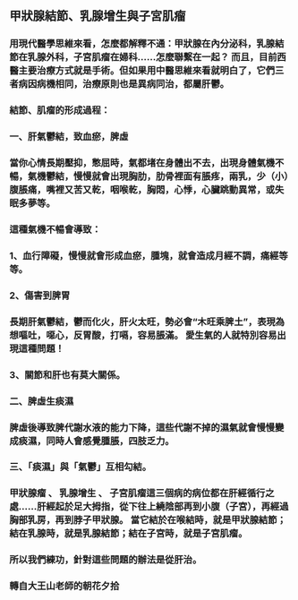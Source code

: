 ## 甲狀腺結節、乳腺增生與子宮肌瘤 

### 用現代醫學思維來看，怎麼都解釋不通：甲狀腺在內分泌科，乳腺結節在乳腺外科，子宮肌瘤在婦科……怎麼聯繫在一起？ 而且，目前西醫主要治療方式就是手術。但如果用中醫思維來看就明白了，它們三者病因病機相同，治療原則也是異病同治，都屬肝鬱。

###  結節、肌瘤的形成過程：

###  一、肝氣鬱結，致血瘀，脾虛 

###  當你心情長期壓抑，憋屈時，氣都堵在身體出不去，出現身體氣機不暢，氣機鬱結，慢慢就會出現胸肋，肋骨裡面有脹疼，兩乳，少（小）腹脹痛，嘴裡又苦又乾，咽喉乾，胸悶，心悸，心臟跳動異常，或失眠多夢等。

###  這種氣機不暢會導致：

###  1、血行障礙，慢慢就會形成血瘀，腫塊，就會造成月經不調，痛經等等。

###  2、傷害到脾胃

###  長期肝氣鬱結，鬱而化火，肝火太旺，勢必會“木旺乘脾土”，表現為想嘔吐，噁心，反胃酸，打嗝，容易脹滿。 愛生氣的人就特別容易出現這種問題！

###  3、關節和肝也有莫大關係。

###  二、脾虛生痰濕

###  脾虛後導致脾代謝水液的能力下降，這些代謝不掉的濕氣就會慢慢變成痰濕，同時人會感覺腫脹，四肢乏力。

###  三、「痰濕」與「氣鬱」互相勾結。

###  甲狀腺瘤 、 乳腺增生 、 子宮肌瘤這三個病的病位都在肝經循行之處……肝經起於足大拇指，從下往上繞陰部再到小腹（子宮），再經過胸部乳房，再到脖子甲狀腺。 當它結於在喉結時，就是甲狀腺結節；結在乳腺時，就是乳腺結節；結在子宮時，就是子宮肌瘤。

###  所以我們練功，針對這些問題的辦法是從肝治。

###  轉自大王山老師的朝花夕拾
